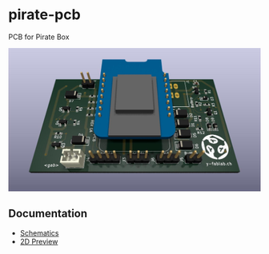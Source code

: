 # pirate-pcb

PCB for Pirate Box

![Preview](./doc/preview-3d.jpeg)

## Documentation

* [Schematics](./doc/schematics.pdf)
* [2D Preview](./doc/preview-2d.jpeg)